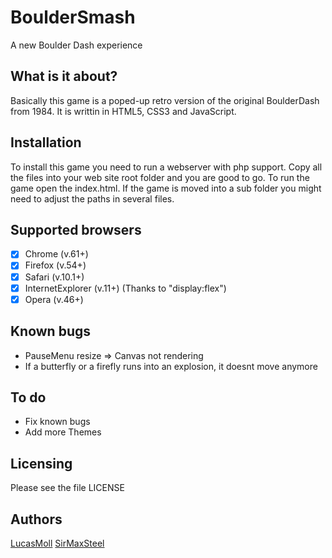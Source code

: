 # BoulderSmash
A new Boulder Dash experience

## What is it about? ##
Basically this game is a poped-up retro version of the original BoulderDash from 1984.
It is writtin in HTML5, CSS3 and JavaScript.

## Installation ##
To install this game you need to run a webserver with php support. Copy all the files into your web site root folder and you are good to go.
To run the game open the index.html.
If the game is moved into a sub folder you might need to adjust the paths in several files.

## Supported browsers ##
- [x] Chrome (v.61+)
- [x] Firefox (v.54+)
- [x] Safari (v.10.1+)
- [x] InternetExplorer (v.11+) (Thanks to "display:flex")
- [x] Opera (v.46+)

## Known bugs ##
* PauseMenu resize => Canvas not rendering
* If a butterfly or a firefly runs into an explosion, it doesnt move anymore

## To do ##
* Fix known bugs
* Add more Themes


## Licensing ##
Please see the file LICENSE

## Authors ##
[LucasMoll](https://github.com/LucasMoll)
[SirMaxSteel](https://github.com/SirMaxSteel)
